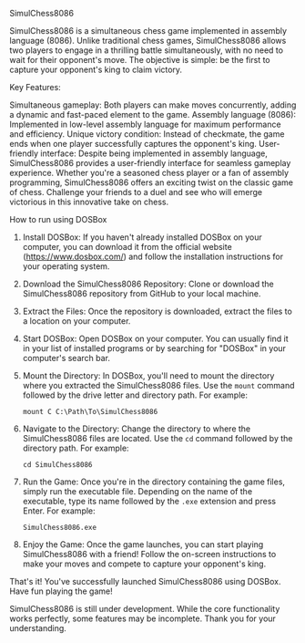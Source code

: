 SimulChess8086

SimulChess8086 is a simultaneous chess game implemented in assembly language (8086). Unlike traditional chess games, SimulChess8086 allows two players to engage in a thrilling battle simultaneously, with no need to wait for their opponent's move. The objective is simple: be the first to capture your opponent's king to claim victory.

Key Features:

Simultaneous gameplay: Both players can make moves concurrently, adding a dynamic and fast-paced element to the game.
Assembly language (8086): Implemented in low-level assembly language for maximum performance and efficiency.
Unique victory condition: Instead of checkmate, the game ends when one player successfully captures the opponent's king.
User-friendly interface: Despite being implemented in assembly language, SimulChess8086 provides a user-friendly interface for seamless gameplay experience.
Whether you're a seasoned chess player or a fan of assembly programming, SimulChess8086 offers an exciting twist on the classic game of chess. Challenge your friends to a duel and see who will emerge victorious in this innovative take on chess.


How to run using DOSBox
1. Install DOSBox:
   If you haven't already installed DOSBox on your computer, you can download it from the official website (https://www.dosbox.com/) and follow the installation instructions for your operating system.

2. Download the SimulChess8086 Repository:
   Clone or download the SimulChess8086 repository from GitHub to your local machine.

3. Extract the Files:
   Once the repository is downloaded, extract the files to a location on your computer.

4. Start DOSBox:
   Open DOSBox on your computer. You can usually find it in your list of installed programs or by searching for "DOSBox" in your computer's search bar.

5. Mount the Directory:
   In DOSBox, you'll need to mount the directory where you extracted the SimulChess8086 files. Use the `mount` command followed by the drive letter and directory path. For example:
   ```
   mount C C:\Path\To\SimulChess8086
   ```

6. Navigate to the Directory:
   Change the directory to where the SimulChess8086 files are located. Use the `cd` command followed by the directory path. For example:
   ```
   cd SimulChess8086
   ```

7. Run the Game:
   Once you're in the directory containing the game files, simply run the executable file. Depending on the name of the executable, type its name followed by the `.exe` extension and press Enter. For example:
   ```
   SimulChess8086.exe
   ```

8. Enjoy the Game:
   Once the game launches, you can start playing SimulChess8086 with a friend! Follow the on-screen instructions to make your moves and compete to capture your opponent's king.

That's it! You've successfully launched SimulChess8086 using DOSBox. Have fun playing the game!

SimulChess8086 is still under development. While the core functionality works perfectly, some features may be incomplete. Thank you for your understanding.

